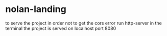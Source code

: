 # nolan-landing

to serve the project in order not to get the cors error run http-server in the terminal
the project is served on localhost port 8080
